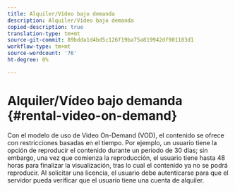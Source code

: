 ```yaml
---
title: Alquiler/Vídeo bajo demanda
description: Alquiler/Vídeo bajo demanda
copied-description: true
translation-type: tm+mt
source-git-commit: 89bdda1d4bd5c126f19ba75a819942df901183d1
workflow-type: tm+mt
source-wordcount: '76'
ht-degree: 0%

---
```



# Alquiler/Vídeo bajo demanda {#rental-video-on-demand}

Con el modelo de uso de Video On-Demand (VOD), el contenido se ofrece con restricciones basadas en el tiempo. Por ejemplo, un usuario tiene la opción de reproducir el contenido durante un periodo de 30 días; sin embargo, una vez que comienza la reproducción, el usuario tiene hasta 48 horas para finalizar la visualización, tras lo cual el contenido ya no se podrá reproducir. Al solicitar una licencia, el usuario debe autenticarse para que el servidor pueda verificar que el usuario tiene una cuenta de alquiler.
